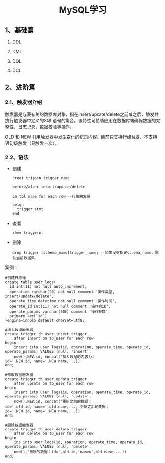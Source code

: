 <h1 align = "center">MySQL学习</h1>

## 1、基础篇

1. DDL

   

2. DML

3. DQL

4. DCL

## 2、进阶篇

### 2.1、触发器介绍

触发器是与表有关的数据库对象，指在insert/update/delete之前或之后，触发并执行触发器中定义的SQL语句的集合。该特性可协助应用在数据库端确保数据的完整性，日志记录，数据校验等操作。

OLD 和 NEW 引用触发器中发生变化的纪录内容。目前只支持行级触发，不支持语句级触发（只触发一次）。

### 2.2、语法

- 创建

  ```
  creat triggen trigger_name
  
  before/after insert/update/delete
  
  on tbl_name for each row --行级触发器
  
  beign
  	trigger_stmt
  end
  ```

- 查看

  ```
  show triggers;
  ```

- 删除

  ```
  drop trigger [schema_name]trigger_name; --如果没有指定schema_name，默认当前数据库。
  ```

案例：

```
#创建日志标
create table user_logs(
  id int(11) not null auto_increment,
  operation varchar(20) not null comment '操作类型, insert/update/delete',
  operate_time datetime not null comment '操作时间',
  operate_id int(11) not null comment '操作的ID',
  operate_params varchar(500) comment '操作参数',
  primary key(`id`)
)engine=innodb default charset=utf8;
```

```
#插入数据触发器
create trigger tb_user_insert_trigger
    after insert on tb_user for each row 
begin 
    insert into user_logs(id, operation, operate_time, operate_id, operate_params) VALUES (null, 'insert', 
    now(),NEW.id, concat('插入数据的内容为：id=',NEW.id,'name=',NEW.name,...))
end;
```

```
#修改数据触发器
create trigger tb_user_updata_trigger
    after updata on tb_user for each row 
begin 
    insert into user_logs(id, operation, operate_time, operate_id, operate_params) VALUES (null, 'updata', 
    now(),NEW.id, concat('更新之前的数据：id=',old.id,'name=',old.name,...,'更新之后的数据：id=',NEW.id,'name=',NEW.name,...))
end;
```

```
#删除数据触发器
create trigger tb_user_delete_trigger
    after delete on tb_user for each row 
begin 
    ins into user_logs(id, operation, operate_time, operate_id, operate_params) VALUES (null, 'delete', 
    now(),'删除的数据：id=',old.id,'name=',old.name,...))
end;
```

